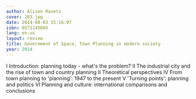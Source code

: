 ```yaml
---
author: Alison Ravetz
cover: 203.jpg
date: 2014-08-03 15:16:07
isbn: 057114568X
lang: en-us
layout: review
title: Government of Space, Town Planning in modern society
year: 2014
---
```

I   Introduction: planning today - what's the problem?
II  The industrial city and the rise of town and country planning
II  Theoretical perspectives
IV From town planning to 'planning': 1947 to the present
V  'Turning points': planning and politics
VI Planning and culture: international comparisons and conclusions
